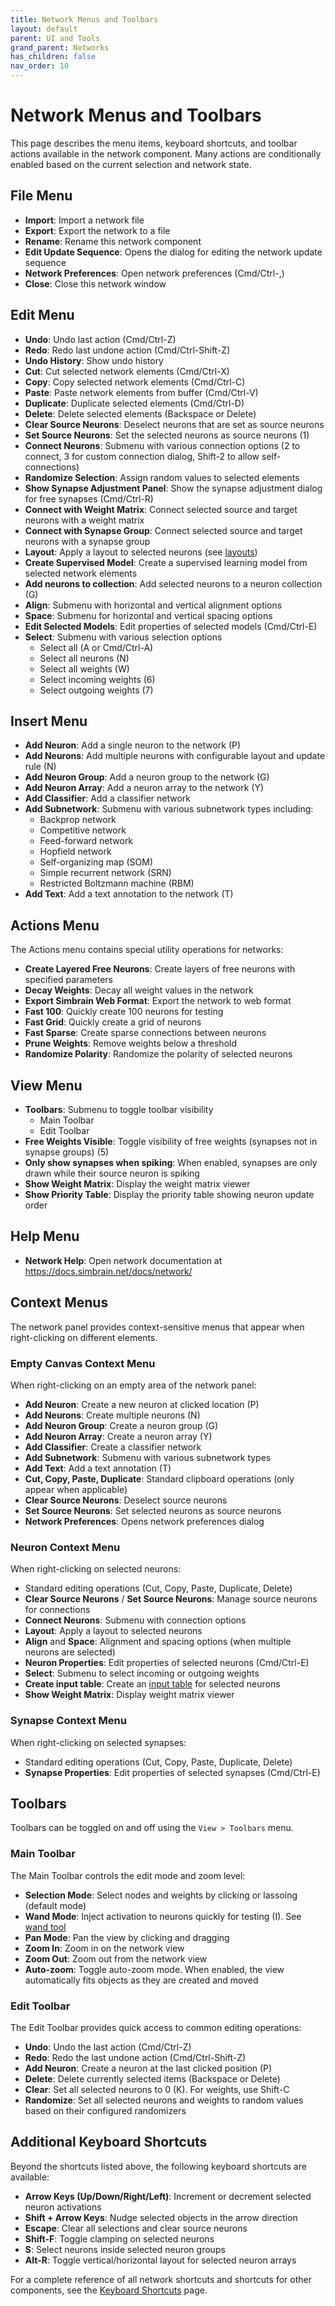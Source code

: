 ```yaml
---
title: Network Menus and Toolbars
layout: default
parent: UI and Tools
grand_parent: Networks
has_children: false
nav_order: 10
---
```


# Network Menus and Toolbars

This page describes the menu items, keyboard shortcuts, and toolbar actions available in the network component. Many actions are conditionally enabled based on the current selection and network state.

## File Menu

- **Import**: Import a network file
- **Export**: Export the network to a file
- **Rename**: Rename this network component
- **Edit Update Sequence**: Opens the dialog for editing the network update sequence
- **Network Preferences**: Open network preferences (Cmd/Ctrl-,)
- **Close**: Close this network window

## Edit Menu

- **Undo**: Undo last action (Cmd/Ctrl-Z)
- **Redo**: Redo last undone action (Cmd/Ctrl-Shift-Z)
- **Undo History**: Show undo history
- **Cut**: Cut selected network elements (Cmd/Ctrl-X)
- **Copy**: Copy selected network elements (Cmd/Ctrl-C)
- **Paste**: Paste network elements from buffer (Cmd/Ctrl-V)
- **Duplicate**: Duplicate selected elements (Cmd/Ctrl-D)
- **Delete**: Delete selected elements (Backspace or Delete)
- **Clear Source Neurons**: Deselect neurons that are set as source neurons
- **Set Source Neurons**: Set the selected neurons as source neurons (1)
- **Connect Neurons**: Submenu with various connection options (2 to connect, 3 for custom connection dialog, Shift-2 to allow self-connections)
- **Randomize Selection**: Assign random values to selected elements  
- **Show Synapse Adjustment Panel**: Show the synapse adjustment dialog for free synapses (Cmd/Ctrl-R)
- **Connect with Weight Matrix**: Connect selected source and target neurons with a weight matrix
- **Connect with Synapse Group**: Connect selected source and target neurons with a synapse group
- **Layout**: Apply a layout to selected neurons (see [layouts](layouts))
- **Create Supervised Model**: Create a supervised learning model from selected network elements
- **Add neurons to collection**: Add selected neurons to a neuron collection (G)
- **Align**: Submenu with horizontal and vertical alignment options
- **Space**: Submenu for horizontal and vertical spacing options
- **Edit Selected Models**: Edit properties of selected models (Cmd/Ctrl-E)
- **Select**: Submenu with various selection options
  - Select all (A or Cmd/Ctrl-A)
  - Select all neurons (N)
  - Select all weights (W)
  - Select incoming weights (6)
  - Select outgoing weights (7)

## Insert Menu

- **Add Neuron**: Add a single neuron to the network (P)
- **Add Neurons**: Add multiple neurons with configurable layout and update rule (N)
- **Add Neuron Group**: Add a neuron group to the network (G)
- **Add Neuron Array**: Add a neuron array to the network (Y)
- **Add Classifier**: Add a classifier network
- **Add Subnetwork**: Submenu with various subnetwork types including:
  - Backprop network
  - Competitive network
  - Feed-forward network
  - Hopfield network
  - Self-organizing map (SOM)
  - Simple recurrent network (SRN)
  - Restricted Boltzmann machine (RBM)
- **Add Text**: Add a text annotation to the network (T)

## Actions Menu

The Actions menu contains special utility operations for networks:

- **Create Layered Free Neurons**: Create layers of free neurons with specified parameters
- **Decay Weights**: Decay all weight values in the network
- **Export Simbrain Web Format**: Export the network to web format
- **Fast 100**: Quickly create 100 neurons for testing
- **Fast Grid**: Quickly create a grid of neurons
- **Fast Sparse**: Create sparse connections between neurons
- **Prune Weights**: Remove weights below a threshold
- **Randomize Polarity**: Randomize the polarity of selected neurons

## View Menu

- **Toolbars**: Submenu to toggle toolbar visibility
  - Main Toolbar
  - Edit Toolbar
- **Free Weights Visible**: Toggle visibility of free weights (synapses not in synapse groups) (5)
- **Only show synapses when spiking**: When enabled, synapses are only drawn while their source neuron is spiking
- **Show Weight Matrix**: Display the weight matrix viewer
- **Show Priority Table**: Display the priority table showing neuron update order

## Help Menu

- **Network Help**: Open network documentation at https://docs.simbrain.net/docs/network/

## Context Menus

The network panel provides context-sensitive menus that appear when right-clicking on different elements.

### Empty Canvas Context Menu

When right-clicking on an empty area of the network panel:

- **Add Neuron**: Create a new neuron at clicked location (P)
- **Add Neurons**: Create multiple neurons (N)
- **Add Neuron Group**: Create a neuron group (G)
- **Add Neuron Array**: Create a neuron array (Y)
- **Add Classifier**: Create a classifier network
- **Add Subnetwork**: Submenu with various subnetwork types
- **Add Text**: Add a text annotation (T)
- **Cut, Copy, Paste, Duplicate**: Standard clipboard operations (only appear when applicable)
- **Clear Source Neurons**: Deselect source neurons
- **Set Source Neurons**: Set selected neurons as source neurons
- **Network Preferences**: Opens network preferences dialog

### Neuron Context Menu

When right-clicking on selected neurons:

- Standard editing operations (Cut, Copy, Paste, Duplicate, Delete)
- **Clear Source Neurons** / **Set Source Neurons**: Manage source neurons for connections
- **Connect Neurons**: Submenu with connection options
- **Layout**: Apply a layout to selected neurons
- **Align** and **Space**: Alignment and spacing options (when multiple neurons are selected)
- **Neuron Properties**: Edit properties of selected neurons (Cmd/Ctrl-E)
- **Select**: Submenu to select incoming or outgoing weights
- **Create input table**: Create an [input table](testInputs) for selected neurons
- **Show Weight Matrix**: Display weight matrix viewer

### Synapse Context Menu

When right-clicking on selected synapses:

- Standard editing operations (Cut, Copy, Paste, Duplicate, Delete)
- **Synapse Properties**: Edit properties of selected synapses (Cmd/Ctrl-E)

## Toolbars

Toolbars can be toggled on and off using the `View > Toolbars` menu.

### Main Toolbar

The Main Toolbar controls the edit mode and zoom level:

- **Selection Mode**: Select nodes and weights by clicking or lassoing (default mode)
- **Wand Mode**: Inject activation to neurons quickly for testing (I). See [wand tool](../buildingBasics#using-the-wand)
- **Pan Mode**: Pan the view by clicking and dragging
- **Zoom In**: Zoom in on the network view
- **Zoom Out**: Zoom out from the network view
- **Auto-zoom**: Toggle auto-zoom mode. When enabled, the view automatically fits objects as they are created and moved

### Edit Toolbar

The Edit Toolbar provides quick access to common editing operations:

- **Undo**: Undo the last action (Cmd/Ctrl-Z)
- **Redo**: Redo the last undone action (Cmd/Ctrl-Shift-Z)
- **Add Neuron**: Create a neuron at the last clicked position (P)
- **Delete**: Delete currently selected items (Backspace or Delete)
- **Clear**: Set all selected neurons to 0 (K). For weights, use Shift-C
- **Randomize**: Set all selected neurons and weights to random values based on their configured randomizers

## Additional Keyboard Shortcuts

Beyond the shortcuts listed above, the following keyboard shortcuts are available:

- **Arrow Keys (Up/Down/Right/Left)**: Increment or decrement selected neuron activations
- **Shift + Arrow Keys**: Nudge selected objects in the arrow direction
- **Escape**: Clear all selections and clear source neurons
- **Shift-F**: Toggle clamping on selected neurons
- **S**: Select neurons inside selected neuron groups
- **Alt-R**: Toggle vertical/horizontal layout for selected neuron arrays

For a complete reference of all network shortcuts and shortcuts for other components, see the [Keyboard Shortcuts](../../shortcuts) page.

